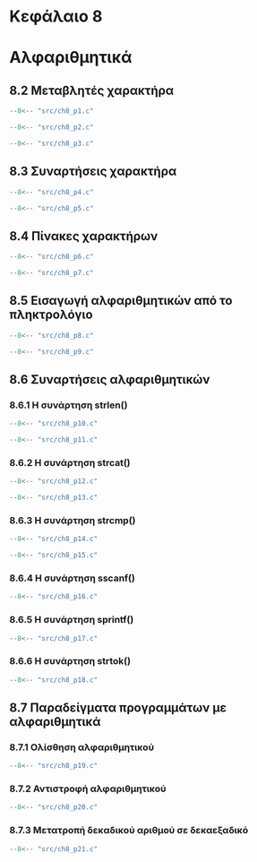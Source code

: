 # Κεφάλαιο 8

<h1>Αλφαριθμητικά</h1>

## 8.2 Μεταβλητές χαρακτήρα

```{.c title="ch8_p1.c" linenums="1"}
--8<-- "src/ch8_p1.c"
```

```{.c title="ch8_p2.c" linenums="1"}
--8<-- "src/ch8_p2.c"
```

```{.c title="ch8_p3.c" linenums="1"}
--8<-- "src/ch8_p3.c"
```

## 8.3 Συναρτήσεις χαρακτήρα

```{.c title="ch8_p4.c" linenums="1"}
--8<-- "src/ch8_p4.c"
```

```{.c title="ch8_p5.c" linenums="1"}
--8<-- "src/ch8_p5.c"
```

## 8.4 Πίνακες χαρακτήρων

```{.c title="ch8_p6.c" linenums="1"}
--8<-- "src/ch8_p6.c"
```

```{.c title="ch8_p7.c" linenums="1"}
--8<-- "src/ch8_p7.c"
```

## 8.5 Εισαγωγή αλφαριθμητικών από το πληκτρολόγιο

```{.c title="ch8_p8.c" linenums="1"}
--8<-- "src/ch8_p8.c"
```

```{.c title="ch8_p9.c" linenums="1"}
--8<-- "src/ch8_p9.c"
```

## 8.6 Συναρτήσεις αλφαριθμητικών

### 8.6.1 Η συνάρτηση strlen()

```{.c title="ch8_p10.c" linenums="1"}
--8<-- "src/ch8_p10.c"
```

```{.c title="ch8_p11.c" linenums="1"}
--8<-- "src/ch8_p11.c"
```

### 8.6.2 Η συνάρτηση strcat()

```{.c title="ch8_p12.c" linenums="1"}
--8<-- "src/ch8_p12.c"
```

```{.c title="ch8_p13.c" linenums="1"}
--8<-- "src/ch8_p13.c"
```

### 8.6.3 Η συνάρτηση strcmp()

```{.c title="ch8_p14.c" linenums="1"}
--8<-- "src/ch8_p14.c"
```

```{.c title="ch8_p15.c" linenums="1"}
--8<-- "src/ch8_p15.c"
```

### 8.6.4 Η συνάρτηση sscanf()

```{.c title="ch8_p16.c" linenums="1"}
--8<-- "src/ch8_p16.c"
```

### 8.6.5 Η συνάρτηση sprintf()

```{.c title="ch8_p17.c" linenums="1"}
--8<-- "src/ch8_p17.c"
```

### 8.6.6 Η συνάρτηση strtok()

```{.c title="ch8_p18.c" linenums="1"}
--8<-- "src/ch8_p18.c"
```

## 8.7 Παραδείγματα προγραμμάτων με αλφαριθμητικά

### 8.7.1 Ολίσθηση αλφαριθμητικού

```{.c title="ch8_p19.c" linenums="1"}
--8<-- "src/ch8_p19.c"
```

### 8.7.2 Αντιστροφή αλφαριθμητικού

```{.c title="ch8_p20.c" linenums="1"}
--8<-- "src/ch8_p20.c"
```

### 8.7.3 Μετατροπή δεκαδικού αριθμού σε δεκαεξαδικό

```{.c title="ch8_p21.c" linenums="1"}
--8<-- "src/ch8_p21.c"
```

<!-- ## 8.8 Ασκήσεις

***Άσκηση 1***
```{.c title="ch8_e1.c" linenums="1"}
--8<-- "src/ch8_e1.c"
```

***Άσκηση 2***
```{.c title="ch8_e2.c" linenums="1"}
--8<-- "src/ch8_e2.c"
```

***Άσκηση 3***
```{.c title="ch8_e3.c" linenums="1"}
--8<-- "src/ch8_e3.c"
```

***Άσκηση 4***
```{.c title="ch8_e4.c" linenums="1"}
--8<-- "src/ch8_e4.c"
``` -->
